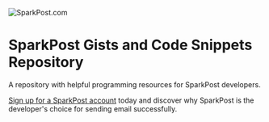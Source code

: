![SparkPost.com](https://avatars3.githubusercontent.com/u/9406778?v=3&s=200)
# SparkPost Gists and Code Snippets Repository
A repository with helpful programming resources for SparkPost developers.

[Sign up for a SparkPost account](https://sparkpost/com) today and discover why SparkPost is the developer's choice for sending email successfully.
